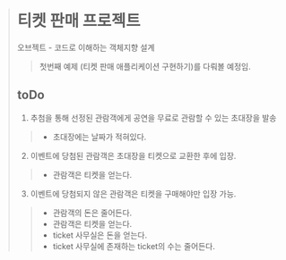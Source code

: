 > # 티켓 판매 프로젝트
>
> 오브젝트 - 코드로 이해하는 객체지향 설계
>  > 첫번째 예제 (티켓 판매 애플리케이션 구현하기)를 다뤄볼 예정임.
> 
> ## toDo
> 1. 추첨을 통해 선정된 관람객에게 공연을 무료로 관람할 수 있는 초대장을 발송
>>   - 초대장에는 날짜가 적혀있다.
> 2. 이벤트에 당첨된 관람객은 초대장을 티켓으로 교환한 후에 입장.
>>   - 관람객은 티켓을 얻는다.
> 3. 이벤트에 당첨되지 않은 관람객은 티켓을 구매해야만 입장 가능.
>>    - 관람객의 돈은 줄어든다.
>>    - 관람객은 티켓을 얻는다.
>>    - ticket 사무실은 돈을 얻는다.
>>    - ticket 사무실에 존재하는 ticket의 수는 줄어든다.

